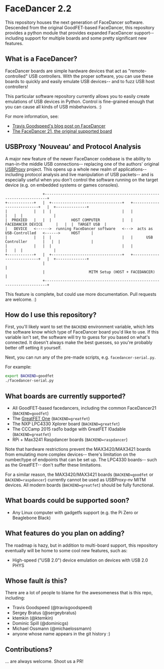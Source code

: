 # FaceDancer 2.2

This repository houses the next generation of FaceDancer software. Descended from
the original GoodFET-based FaceDancer, this repository provides a python module 
that provides expanded FaceDancer support-- including support for multiple boards 
and some pretty significant new features.

## What is a FaceDancer?

FaceDancer boards are simple hardware devices that act as "remote-controlled" USB
controllers. With the proper software, you can use these boards to quickly and
easily emulate USB devices-- and to fuzz USB host controllers!

This particular software repository currently allows you to easily create emulations
of USB devices in Python. Control is fine-grained enough that you can cause all
kinds of USB misbehaviors. :)

For more information, see:

 * [Travis Goodspeed's blog post on FaceDancer](http://travisgoodspeed.blogspot.com/2012/07/emulating-usb-devices-with-python.html)
 * [The FaceDancer 21, the original supported board](http://goodfet.sourceforge.net/hardware/facedancer21/)

## USBProxy 'Nouveau' and Protocol Analysis

A major new feature of the newer FaceDancer codebase is the ability to man-in-the
middle USB connections-- replacing one of the authors' original [USBProxy](https://github.com/dominicgs/usbproxy)
project. This opens up a whole new realm of applications-- including protocol analysis
and live manipulation of USB packets-- and is especially useful when you don't control
the software running on the target device (e.g. on embedded systems or games consoles).

```
                 +-----------------------------------------------------------------------+
+------------+   |  +--------------------------------+   +---------------------------+   |  +--------------+
|            |   |  |                                |   |                           |   |  |              |
|  PROXIED   |   |  |         HOST COMPUTER          |   |    FACEDANCER DEVICE      |   |  |  TARGET USB  |
|   DEVICE   <------>  running FaceDancer software   <--->  acts as USB-Controlled   <------>     HOST     |
|            |   |  |                                |   |      USB Controller       |   |  |              |
|            |   |  |                                |   |                           |   |  |              |
+------------+   |  +--------------------------------+   +---------------------------+   |  +--------------+
                 |                                                                       |
                 |                    MITM Setup (HOST + FACEDANCER)                     |
                 +-----------------------------------------------------------------------+
```


This feature is complete, but could use more documentation. Pull requests are welcome. :)


## How do I use this repository?

First, you'll likely want to set the ```BACKEND``` environment variable, which lets
the software know which type of FaceDancer board you'd like to use. If this variable
isn't set, the software will try to guess for you based on what's connected. It doesn't
always make the best guesses, so you're probably better off setting it yourself.

Next, you can run any of the pre-made scripts, e.g. ```facedancer-serial.py```.

For example:

```sh
export BACKEND=goodfet
./facedancer-serial.py
```

## What boards are currently supported?

 * All GoodFET-based facedancers, including the common FaceDancer21 (```BACKEND=goodfet```)
 * The [GreatFET One](http://greatscottgadgets.com/greatfet/) (```BACKEND=greatfet```)
 * The NXP LPC4330 Xplorer board (```BACKEND=greatfet```)
 * The CCCamp 2015 rad1o badge with GreatFET l0adable (```BACKEND=greatfet```)
 * RPi + Max3241 Raspdancer boards (```BACKEND=raspdancer```)

Note that hardware restrictions prevent the MAX3420/MAX3421 boards from emulating
more complex devices-- there's limitation on the number/type of endpoints that can be
set up. The LPC4330 boards-- such as the GreatFET-- don't suffer these limitations.

For a similar reason, the MAX3420/MAX3421 boards (`BACKEND=goodfet` or `BACKEND=raspdancer`)
currently cannot be used as USBProxy-nv MITM devices. All modern boards (`BACKEND=greatfet`)
should be fully functional.

## What boards could be supported soon?

 * Any Linux computer with gadgetfs support (e.g. the Pi Zero or Beaglebone Black)

## What features do you plan on adding?

The roadmap is hazy, but in addition to multi-board support, this repository
eventually will be home to some cool new features, such as:

 * High-speed ("USB 2.0") device emulation on devices with USB 2.0 PHYS

## Whose fault _is_ this?

There are a lot of people to blame for the awesomeness that is this repo,
including:

 * Travis Goodspeed (@travisgoodspeed)
 * Sergey Bratus (@sergeybratus)
 * ktemkin (@ktemkin)
 * Dominic Spill (@dominicgs)
 * Michael Ossmann (@michaelossmann)
 * anyone whose name appears in the git history :)

## Contributions?

... are always welcome. Shoot us a PR!
